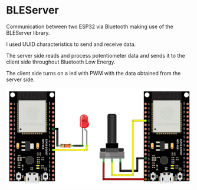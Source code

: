 # BLEServer

Communication between two ESP32 via Bluetooth making use of the BLEServer library.

I used UUID characteristics to send and receive data.

The server side reads and process potentiometer data and sends it to the client side throughout Bluetooth Low Energy.

The client side turns on a led with PWM with the data obtained from the server side.

![Pictoric BLEServer Diagram](pictoric.jpg)
